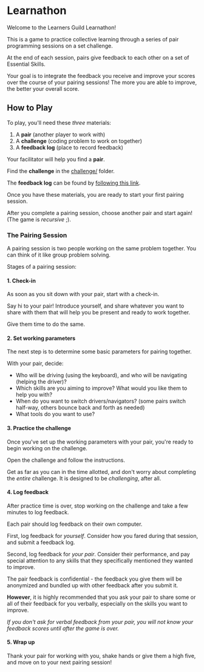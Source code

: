 # Learnathon

Welcome to the Learners Guild Learnathon!

This is a game to practice collective learning through a series of pair programming sessions on a set challenge.

At the end of each session, pairs give feedback to each other on a set of Essential Skills.

Your goal is to integrate the feedback you receive and improve your scores over the course of your pairing sessions! The more you are able to improve, the better your overall score.

## How to Play

To play, you'll need these _three_ materials:

1. A **pair** (another player to work with)
1. A **challenge** (coding problem to work on together)
1. A **feedback log** (place to record feedback)

Your facilitator will help you find a **pair**.

Find the **challenge** in the [challenge/](./challenge/) folder.

The **feedback log** can be found by [following this link][feedback-form].

Once you have these materials, you are ready to start your first pairing session.

After you complete a pairing session, choose another pair and start again! (The game is _recursive_ ;).

### The Pairing Session

A pairing session is two people working on the same problem together. You can think of it like group problem solving.

Stages of a pairing session:

#### 1. Check-in

As soon as you sit down with your pair, start with a check-in.

Say hi to your pair! Introduce yourself, and share whatever you want to share with them that will help you be present and ready to work together.

Give them time to do the same.

#### 2. Set working parameters

The next step is to determine some basic parameters for pairing together.

With your pair, decide:

- Who will be driving (using the keyboard), and who will be navigating (helping the driver)?
- Which skills are you aiming to improve? What would you like them to help you with?
- When do you want to switch drivers/navigators? (some pairs switch half-way, others bounce back and forth as needed)
- What tools do you want to use?

#### 3. Practice the challenge

Once you've set up the working parameters with your pair, you're ready to begin working on the challenge.

Open the challenge and follow the instructions.

Get as far as you can in the time allotted, and don't worry about completing the _entire_ challenge. It is designed to be _challenging_, after all.

#### 4. Log feedback

After practice time is over, stop working on the challenge and take a few minutes to log feedback.

Each pair should log feedback on their own computer.

First, log feedback for _yourself_. Consider how you fared during that session, and submit a feedback log.

Second, log feedback for _your pair_. Consider their performance, and pay special attention to any skills that they specifically mentioned they wanted to improve.

The pair feedback is confidential - the feedback you give them will be anonymized and bundled up with other feedback after you submit it.

**However**, it is highly recommended that you ask your pair to share some or all of their feedback for you verbally, especially on the skills you want to improve.

_If you don't ask for verbal feedback from your pair, you will not know your feedback scores until after the game is over._

#### 5. Wrap up

Thank your pair for working with you, shake hands or give them a high five, and move on to your next pairing session!

[feedback-form]: https://lguild.typeform.com/to/uPgbRn
